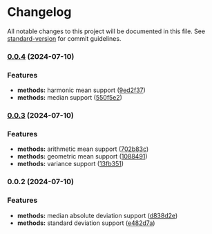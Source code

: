 # Changelog

All notable changes to this project will be documented in this file. See [standard-version](https://github.com/conventional-changelog/standard-version) for commit guidelines.

### [0.0.4](https://github.com/ismailceylan/local-average/compare/v0.0.3...v0.0.4) (2024-07-10)


### Features

* **methods:** harmonic mean support ([9ed2f37](https://github.com/ismailceylan/local-average/commit/9ed2f37c511910d8ae6a4a26fe062843eac6569c))
* **methods:** median support ([550f5e2](https://github.com/ismailceylan/local-average/commit/550f5e28c34614c6b915ec4b7017711d719daaf9))

### [0.0.3](https://github.com/ismailceylan/local-average/compare/v0.0.2...v0.0.3) (2024-07-10)


### Features

* **methods:** arithmetic mean support ([702b83c](https://github.com/ismailceylan/local-average/commit/702b83ca5b33b51507d0a13aff495f61a459a387))
* **methods:** geometric mean support ([1088491](https://github.com/ismailceylan/local-average/commit/10884910207d10f742f616f5faeca92e24cb33fc))
* **methods:** variance support ([13fb351](https://github.com/ismailceylan/local-average/commit/13fb351b33f1c99b524fe910dab97d68ff609a11))

### 0.0.2 (2024-07-10)


### Features

* **methods:** median absolute deviation support ([d838d2e](https://github.com/ismailceylan/local-average/commit/d838d2e4355329ccd661460ef2b8b3ac63434457))
* **methods:** standard deviation support ([e482d7a](https://github.com/ismailceylan/local-average/commit/e482d7ab4099f15b471453e58573f2a8c40743a2))
